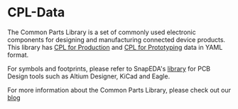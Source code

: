 # CPL-Data
The Common Parts Library is a set of commonly used electronic components for designing and manufacturing connected device products. This library has [CPL for Production](https://octopart.com/common-parts-library/production) and [CPL for Prototyping](https://octopart.com/common-parts-library/prototyping) data in YAML format.

For symbols and footprints, please refer to SnapEDA's [library](https://snapeda.com/libraries/octopart/common-parts-library/) for PCB Design tools such as Altium Designer, KiCad and Eagle.

For more information about the Common Parts Library, please check out our [blog](https://blog.octopart.com/archives/category/tools/common-parts-library)

